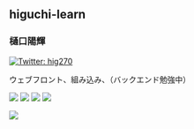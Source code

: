 ## higuchi-learn
### 樋口陽輝
[![Twitter: hig270](https://img.shields.io/twitter/follow/hig270?style=social)](https://twitter.com/あなたのTwitterアカウント)

ウェブフロント、組み込み、（バックエンド勉強中）

![](http://github-profile-summary-cards.vercel.app/api/cards/repos-per-language?username=higuchi-learn&theme=default)
![](http://github-profile-summary-cards.vercel.app/api/cards/most-commit-language?username=higuchi-learn&theme=default)
![](http://github-profile-summary-cards.vercel.app/api/cards/stats?username=higuchi-learn&theme=default)
![](http://github-profile-summary-cards.vercel.app/api/cards/productive-time?username=higuchi-learn&theme=default&utcOffset=9)

<div>
  <a href="https://github.com/ryo-ma/github-profile-trophy">
    <img src="https://github-profile-trophy.vercel.app/?username=higuchi-learn">
  </a>
</div>

